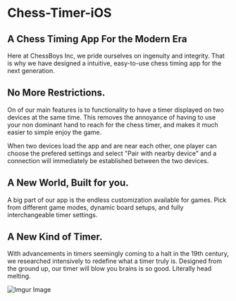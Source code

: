# Chess-Timer-iOS
## A Chess Timing App For the Modern Era

Here at ChessBoys Inc, we pride ourselves on ingenuity and integrity. That is why we have designed a intuitive, easy-to-use 
chess timing app for the next generation.

## No More Restrictions.

On of our main features is to functionality to have a timer displayed on two devices at the same time. This removes 
the annoyance of having to use your non dominant hand to reach for the chess timer, and makes it much easier to simple enjoy the game.

When two devices load the app and are near each other, one player can choose the prefered settings and select "Pair with nearby device" 
and a connection will immediately be established between the two devices.

## A New World, Built for you.

A big part of our app is the endless customization available for games. Pick from different game modes, dynamic board setups, and 
fully interchangeable timer settings. 

## A New Kind of Timer.

With advancements in timers seemingly coming to a halt in the 19th century, we researched intensively to redefine what a timer truly is.
Designed from the ground up, our timer will blow you brains is so good. Literally head melting.

![Imgur Image](https://media.giphy.com/media/xT0xeJpnrWC4XWblEk/giphy.gif)

